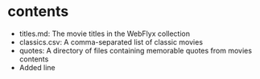 # contents

- titles.md: The movie titles in the WebFlyx collection
- classics.csv: A comma-separated list of classic movies
- quotes: A directory of files containing memorable quotes from movies contents
- Added line